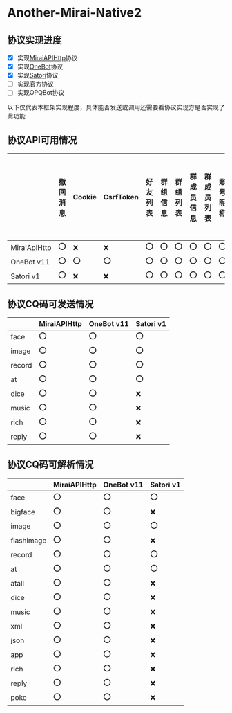 # Another-Mirai-Native2

## 协议实现进度
- [x] 实现[MiraiAPIHttp](https://github.com/project-mirai/mirai-api-http)协议
- [x] 实现[OneBot](https://github.com/botuniverse/onebot-11)协议
- [x] 实现[Satori](https://satori.js.org/zh-CN/introduction.html)协议
- [ ] 实现官方协议
- [ ] 实现OPQBot协议

以下仅代表本框架实现程度，具体能否发送或调用还需要看协议实现方是否实现了此功能

## 协议API可用情况
| | 撤回消息 | Cookie | CsrfToken | 好友列表 | 群组信息 | 群组列表 | 群成员信息 | 群成员列表 | 账号昵称 | 账号 ID | 获取陌生人信息 |发送群组信息  | 发送名片赞 | 发送单聊信息 | 发送讨论组信息 | 主动离开讨论组 | 处理好友添加请求 | 处理群组添加请求 | 设置群管理 | 设置群组匿名 | 禁言群匿名成员 | 禁言群成员 | 设置群组成员名片 | 移除群组成员 | 主动离开群组 |  设置群组成员头衔| 设置群组全员禁言 |
| -- | -- | -- | -- | -- | -- | -- | -- | -- | -- | -- | -- |--  | -- | -- | -- | -- | -- | -- | -- | -- | -- | --| -- | -- | -- |  --| -- |
| MiraiApiHttp | ⭕ | ❌ | ❌ | ⭕ | ⭕ | ⭕ | ⭕ | ⭕ | ⭕ | ⭕ | ❓ |⭕  | ❌ | ⭕ | ❌ | ❌ | ⭕ | ⭕ | ⭕ | ⭕ | ⭕ | ⭕ | ⭕ | ⭕ | ⭕ |  ⭕| ⭕ |
| OneBot v11 | ⭕ | ⭕ | ⭕ | ⭕ | ⭕ | ⭕ | ⭕ | ⭕ | ⭕ | ⭕ | ⭕ |⭕  | ⭕ | ⭕ |⭕ | ⭕ | ⭕ | ⭕ | ⭕ | ⭕ | ⭕ | ⭕ | ⭕ | ⭕ | ⭕ |  ⭕| ⭕ |
| Satori v1 | ⭕ | ❌ | ❌ | ⭕ | ⭕ | ⭕ | ⭕ | ⭕ | ⭕ | ⭕ | ❌ |⭕  | ❌ | ⭕ | ❌ | ❌ | ⭕ | ⭕ | ❌ | ❌ | ❌ | ⭕ | ❌ | ⭕ | ⭕ |  ❌| ⭕ |

## 协议CQ码可发送情况
||MiraiAPIHttp|OneBot v11|Satori v1|
|--|--|--|--|
|face|⭕|⭕|⭕|
|image|⭕|⭕|⭕|
|record|⭕|⭕|⭕|
|at|⭕|⭕|⭕|
|dice|⭕|⭕|❌|
|music|⭕|⭕|❌|
|rich|⭕|⭕|❌|
|reply|⭕|⭕|❌|

## 协议CQ码可解析情况
||MiraiAPIHttp|OneBot v11|Satori v1|
|--|--|--|--|
|face|⭕|⭕|⭕|
|bigface|⭕|⭕|❌|
|image|⭕|⭕|⭕|
|flashimage|⭕|⭕|❌|
|record|⭕|⭕|⭕|
|at|⭕|⭕|⭕|
|atall|⭕|⭕|❌|
|dice|⭕|⭕|❌|
|music|⭕|⭕|❌|
|xml|⭕|⭕|❌|
|json|⭕|⭕|❌|
|app|⭕|⭕|❌|
|rich|⭕|⭕|❌|
|reply|⭕|⭕|❌|
|poke|⭕|⭕|❌|